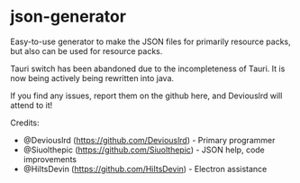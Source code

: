 # json-generator
Easy-to-use generator to make the JSON files for primarily resource packs, but also can be used for resource packs.

Tauri switch has been abandoned due to the incompleteness of Tauri.
It is now being actively being rewritten into java.

If you find any issues, report them on the github here, and Deviouslrd will attend to it!

Credits: 
- @Deviouslrd (https://github.com/Deviouslrd) - Primary programmer
- @Siuolthepic (https://github.com/Siuolthepic) - JSON help, code improvements
- @HiItsDevin (https://github.com/HiItsDevin) - Electron assistance
